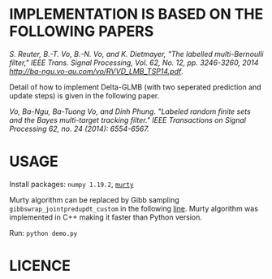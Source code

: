 IMPLEMENTATION IS BASED ON THE FOLLOWING PAPERS
========================
*S. Reuter, B.-T. Vo, B.-N. Vo, and K. Dietmayer, "The labelled multi-Bernoulli filter," IEEE Trans. Signal Processing, Vol. 62, No. 12, pp. 3246-3260, 2014 http://ba-ngu.vo-au.com/vo/RVVD_LMB_TSP14.pdf*.

Detail of how to implement Delta-GLMB (with two seperated prediction and update steps) is given in the following paper.

*Vo, Ba-Ngu, Ba-Tuong Vo, and Dinh Phung. "Labeled random finite sets and the Bayes multi-target tracking filter." IEEE Transactions on Signal Processing 62, no. 24 (2014): 6554-6567.* 

USAGE
=====
Install packages: `numpy 1.19.2`, [`murty`](https://github.com/JohnPekl/murty)

Murty algorithm can be replaced by Gibb sampling `gibbswrap_jointpredupdt_custom` in the following [line](https://github.com/JohnPekl/joinglmb/blob/2c770cb88d266748f946be5d149baedd674240a3/run_filter.py#L175).
Murty algorithm was implemented in C++ making it faster than Python version.

Run: `python demo.py`

LICENCE
=======

